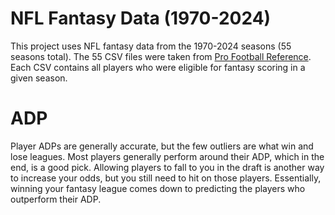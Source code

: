 # NFL Fantasy Data (1970-2024)
This project uses NFL fantasy data from the 1970-2024 seasons (55 seasons total). The 55 CSV files were taken from [Pro Football Reference](https://www.pro-football-reference.com). Each CSV contains all players who were eligible for fantasy scoring in a given season.

# ADP
Player ADPs are generally accurate, but the few outliers are what win and lose leagues. Most players generally perform around their ADP, which in the end, is a good pick. Allowing players to fall to you in the draft is another way to increase your odds, but you still need to hit on those players. Essentially, winning your fantasy league comes down to predicting the players who outperform their ADP.
